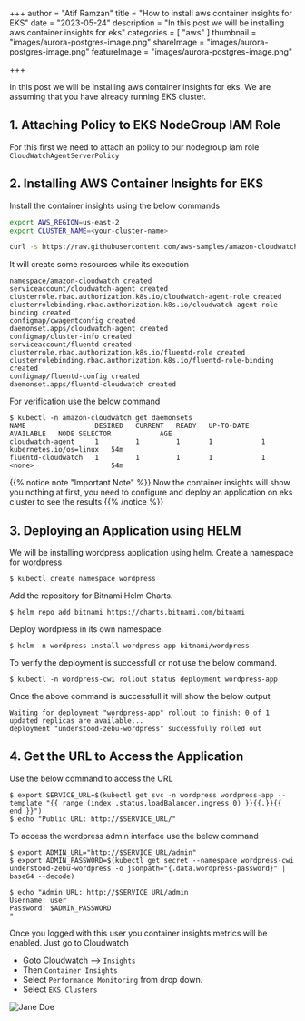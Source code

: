 +++
author = "Atif Ramzan"
title = "How to install aws container insights for EKS"
date = "2023-05-24"
description = "In this post we will be installing aws container insights for eks"
categories = [
    "aws"
]
thumbnail = "images/aurora-postgres-image.png"
shareImage = "images/aurora-postgres-image.png"
featureImage = "images/aurora-postgres-image.png"

+++

In this post we will be installing aws container insights for eks. We are assuming that you have already running EKS cluster.

## 1. Attaching Policy to EKS NodeGroup IAM Role
For this first we need to attach an policy to our nodegroup iam role `CloudWatchAgentServerPolicy`

## 2. Installing AWS Container Insights for EKS
Install the container insights using the below commands
```bash
export AWS_REGION=us-east-2
export CLUSTER_NAME=<your-cluster-name>

curl -s https://raw.githubusercontent.com/aws-samples/amazon-cloudwatch-container-insights/latest/k8s-deployment-manifest-templates/deployment-mode/daemonset/container-insights-monitoring/quickstart/cwagent-fluentd-quickstart.yaml | sed "s/{{cluster_name}}/${CLUSTER_NAME}/;s/{{region_name}}/${AWS_REGION}/" | kubectl apply -f -
```
It will create some resources while its execution
```
namespace/amazon-cloudwatch created
serviceaccount/cloudwatch-agent created
clusterrole.rbac.authorization.k8s.io/cloudwatch-agent-role created
clusterrolebinding.rbac.authorization.k8s.io/cloudwatch-agent-role-binding created
configmap/cwagentconfig created
daemonset.apps/cloudwatch-agent created
configmap/cluster-info created
serviceaccount/fluentd created
clusterrole.rbac.authorization.k8s.io/fluentd-role created
clusterrolebinding.rbac.authorization.k8s.io/fluentd-role-binding created
configmap/fluentd-config created
daemonset.apps/fluentd-cloudwatch created
```
For verification use the below command
```
$ kubectl -n amazon-cloudwatch get daemonsets
NAME                 DESIRED   CURRENT   READY   UP-TO-DATE   AVAILABLE   NODE SELECTOR            AGE
cloudwatch-agent     1         1         1       1            1           kubernetes.io/os=linux   54m
fluentd-cloudwatch   1         1         1       1            1           <none>                   54m
```
{{% notice note "Important Note" %}}
Now the container insights will show you nothing at first, you need to configure and deploy an application on eks cluster to see the results
{{% /notice %}}

## 3. Deploying an Application using HELM
We will be installing wordpress application using helm.
Create a namespace for wordpress
```
$ kubectl create namespace wordpress
```

Add the repository for Bitnami Helm Charts.
```
$ helm repo add bitnami https://charts.bitnami.com/bitnami
```
Deploy wordpress in its own namespace.

```
$ helm -n wordpress install wordpress-app bitnami/wordpress
```
To verify the deployment is successfull or not use the below command.

```
$ kubectl -n wordpress-cwi rollout status deployment wordpress-app
```
Once the above command is successfull it will show the below output

```
Waiting for deployment "wordpress-app" rollout to finish: 0 of 1 updated replicas are available...
deployment "understood-zebu-wordpress" successfully rolled out
```

## 4. Get the URL to Access the Application
Use the below command to access the URL
```
$ export SERVICE_URL=$(kubectl get svc -n wordpress wordpress-app --template "{{ range (index .status.loadBalancer.ingress 0) }}{{.}}{{ end }}")
$ echo "Public URL: http://$SERVICE_URL/"
```
To access the wordpress admin interface use the below command

```
$ export ADMIN_URL="http://$SERVICE_URL/admin"
$ export ADMIN_PASSWORD=$(kubectl get secret --namespace wordpress-cwi understood-zebu-wordpress -o jsonpath="{.data.wordpress-password}" | base64 --decode)

$ echo "Admin URL: http://$SERVICE_URL/admin
Username: user
Password: $ADMIN_PASSWORD
"
```
Once you logged with this user you container insights metrics will be enabled. Just go to Cloudwatch 
- Goto Cloudwatch --> `Insights` 
- Then `Container Insights` 
- Select `Performance Monitoring` from drop down.
- Select `EKS Clusters`

![Jane Doe](../images/container-insights-1.png)
